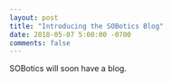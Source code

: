 ```yaml
---
layout: post
title: "Introducing the SOBotics Blog"
date: 2018-05-07 5:00:00 -0700
comments: false
---
```


SOBotics will soon have a blog. 